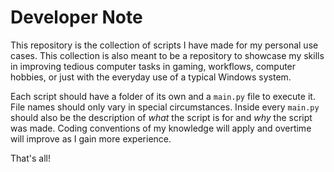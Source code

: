 # Developer Note
This repository is the collection of scripts I have made for my personal use cases. This collection is also meant to be a repository to showcase my skills in improving tedious computer tasks in gaming, workflows, computer hobbies, or just with the everyday use of a typical Windows system.

Each script should have a folder of its own and a `main.py` file to execute it. File names should only vary in special circumstances.  Inside every `main.py` should also be the description of *what* the script is for and *why* the script was made. Coding conventions of my knowledge will apply and overtime will improve as I gain more experience.

That's all!
